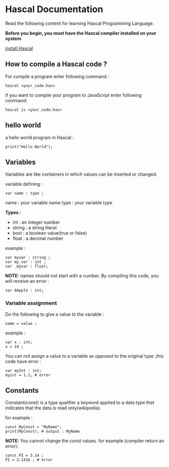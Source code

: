 # Hascal Documentation
Read the following content for learning Hascal Programming Language.

**Before you begin, you must have the Hascal compiler installed on your system**

[install Hascal](#)


## How to compile a Hascal code ?
For compile a program enter following command :
```
hascal <your_code.has>
```
if you want to compile your program to JavaScript enter following command:
```
hascal js <your_code.has>
```
## hello world
a hello world program in Hascal :
```
print("Hello World");
```

## Variables
Variables are like containers in which values can be inserted or changed.

variable defining :
```
var name : type ;
```
name : your variable name
type : your variable type

**Types :**
- int : an integer number
- string : a string literal
- bool : a boolean value(true or false)
- float : a decimal number

example :
```
var myvar : string ;
var my_var : int ;
var _myvar : float;

```

**NOTE:** names should not start with a number.
By compiling this code, you will receive an error :
```
var 6Apple : int;
```

### Variable assignment
Do the following to give a value to the variable :
```
name = value ;
```

example :
```
var x : int;
x = 14 ;
```

You can not assign a value  to a variable as opposed to the original type ,this code have error :
```
var myInt : int;
myint = 1.1; # error
```

## Constants
 Constant(const) is a type qualifier a keyword applied to a data type that indicates that the data is read only(wikipedia).
 
 for example :
 ```
 const MyConst = "MyName";
 print(MyConst); # output : MyName
 ```
 **NOTE:** You cannot change the const values.
 for example (compiler return an error):
 ```
 const PI = 3.14 ;
 PI = 3.1416 ; # error
 ```
